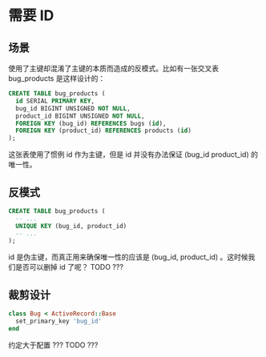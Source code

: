 # 需要 ID

## 场景

使用了主键却混淆了主键的本质而造成的反模式。比如有一张交叉表 bug_products 是这样设计的：

```SQL
CREATE TABLE bug_products (
  id SERIAL PRIMARY KEY,
  bug_id BIGINT UNSIGNED NOT NULL,
  product_id BIGINT UNSIGNED NOT NULL,
  FOREIGN KEY (bug_id) REFERENCES bugs (id),
  FOREIGN KEY (product_id) REFERENCES products (id)
);
```

这张表使用了惯例 id 作为主键，但是 id 并没有办法保证 (bug_id product_id) 的唯一性。

## 反模式

```SQL
CREATE TABLE bug_products (
  -- ...
  UNIQUE KEY (bug_id, product_id)
  -- ...
);
```

id 是伪主键，而真正用来确保唯一性的应该是 (bug_id, product_id) 。这时候我们是否可以删掉 id 了呢？ TODO ???

## 裁剪设计

```ruby
class Bug < ActiveRecord::Base
  set_primary_key 'bug_id'
end
```

约定大于配置 ??? TODO ???
